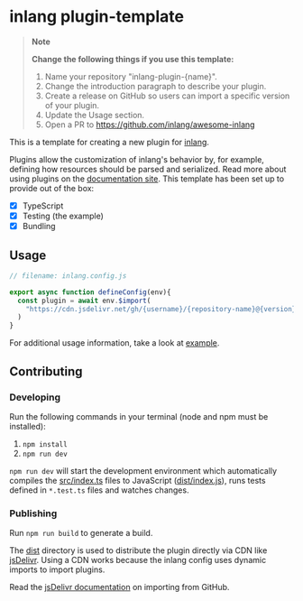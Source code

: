 # inlang plugin-template

> **Note**  
> 
> **Change the following things if you use this template:**
> 1. Name your repository "inlang-plugin-{name}".
> 2. Change the introduction paragraph to describe your plugin.
> 3. Create a release on GitHub so users can import a specific version of your plugin.
> 4. Update the Usage section.
> 5. Open a PR to https://github.com/inlang/awesome-inlang

This is a template for creating a new plugin for [inlang](https://inlang.com).

Plugins allow the customization of inlang's behavior by, for example, defining how resources should be parsed and serialized. Read more about using plugins on the [documentation site](https://inlang.com/documentation/plugins). This template has been set up to provide out of the box:

- [x] TypeScript
- [x] Testing (the example)
- [x] Bundling

## Usage

```js
// filename: inlang.config.js

export async function defineConfig(env){
  const plugin = await env.$import(
    "https://cdn.jsdelivr.net/gh/{username}/{repository-name}@{version}/dist/index.js"
  ) 
}
```

For additional usage information, take a look at [example](./example/).

## Contributing

### Developing

Run the following commands in your terminal (node and npm must be installed):

1. `npm install`
2. `npm run dev`

`npm run dev` will start the development environment which automatically compiles the [src/index.ts](./src/index.ts) files to JavaScript ([dist/index.js](dist/index.js)), runs tests defined in `*.test.ts` files and watches changes.

### Publishing

Run `npm run build` to generate a build.

The [dist](./dist/) directory is used to distribute the plugin directly via CDN like [jsDelivr](https://www.jsdelivr.com/). Using a CDN works because the inlang config uses dynamic imports to import plugins.

Read the [jsDelivr documentation](https://www.jsdelivr.com/?docs=gh) on importing from GitHub.
